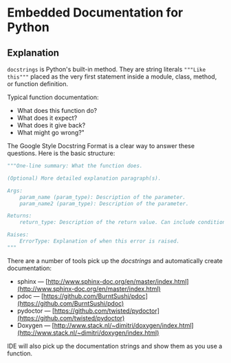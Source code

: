 # Embedded Documentation for Python

## Explanation

`docstrings` is Python's built-in method. They are string literals `"""Like
this"""` placed as the very first statement inside a module, class, method, or
function definition.

Typical function documentation:

* What does this function do?
* What does it expect?
* What does it give back?
* What might go wrong?"

The Google Style Docstring Format is a clear way to answer these questions. Here
is the basic structure:

```python
"""One-line summary: What the function does.

(Optional) More detailed explanation paragraph(s).

Args:
    param_name (param_type): Description of the parameter.
    param_name2 (param_type): Description of the parameter.

Returns:
    return_type: Description of the return value. Can include conditions.

Raises:
    ErrorType: Explanation of when this error is raised.
"""
```

There are a number of tools pick up the *docstrings* and automatically create documentation:

* sphinx — [http://www.sphinx-doc.org/en/master/index.html](http://www.sphinx-doc.org/en/master/index.html)
* pdoc — [https://github.com/BurntSushi/pdoc](https://github.com/BurntSushi/pdoc)
* pydoctor — [https://github.com/twisted/pydoctor](https://github.com/twisted/pydoctor)
* Doxygen — [http://www.stack.nl/~dimitri/doxygen/index.html](http://www.stack.nl/~dimitri/doxygen/index.html)

IDE will also pick up the documentation strings and show them as you use a function.

